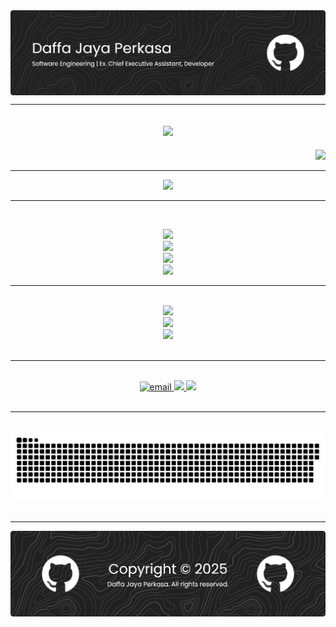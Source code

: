 <img align="center" src=".github/img/github-header-banner.png"/>
<hr/>

<div align="center">
    <h2>
        <img src="https://readme-typing-svg.herokuapp.com?font=Poppins&weight=600&pause=1000&color=C3C3C3&center=true&background=FFFFFF00&random=true&width=500&lines=Building+The+Future%2C+One+Commit+at+a+Time!"/>
    </h2>
</div>

<div align="right">
    <img src="https://visitor-badge.laobi.icu/badge?page_id=jbytecore"/>
</div>
<hr/>

<div align="center">
    <img src="https://readme-typing-svg.herokuapp.com?font=Poppins&weight=600&pause=1000&color=C3C3C3&background=FFFFFF00&center=true&multiline=true&repeat=false&width=500&height=56&lines=Actively+Seeking+an+Internship+Opportunity;Information+Technology+Sector"/> 
</div>
<hr/>

<br/>
<p align="center">
  <a href="https://skillicons.dev">
    <img src="https://skillicons.dev/icons?i=html,css,js,php,laravel,react,nextjs,vuejs,python"/><br/>
    <img src="https://skillicons.dev/icons?i=flutter,dart,cpp,java,mysql,postgresql,npm,tailwind,ts"/><br/>
    <img src="https://skillicons.dev/icons?i=git,github,figma,ai,vscode,visualstudio,vercel,unity,blender"/><br/>
    <img src="https://skillicons.dev/icons?i=windows,vite,ubuntu,symfony,nginx,arduino,linux,discord,bash"/>
  </a>
</p> 

<hr/>
<br/>
<div align="center">
    <img src="https://github-readme-streak-stats-salesp07.vercel.app/?user=jbytecore&count_private=true&theme=dark&border_radius=5"/><br/>
    <img src="https://github-readme-stats.vercel.app/api?username=jbytecore&show_icons=true&theme=dark&rank_icon=github"/><br/>
    <img src="https://github-readme-stats-salesp07.vercel.app/api/top-langs/?username=jbytecore&hide=HTML&langs_count=8&layout=compact&theme=dark&border_radius=5&size_weight=0.5&count_weight=0.5&exclude_repo=jbytecore"/>
</div>
<br/>
<hr/>

<br/>
<div align="center"> 
  <a href="mailto:dajayaperkasa@gmail.com">
    <img src="https://img.shields.io/badge/Gmail-D14836?style=for-the-badge&logo=gmail&logoColor=white" alt="email"/>
  </a>
  <a href="https://linkedin.com/in/dajape" target="_blank">
    <img src="https://img.shields.io/badge/LinkedIn-0077B5?style=for-the-badge&logo=linkedin&logoColor=white" target="_blank" />
  </a>
  <a href="https://www.instagram.com/dayprksa" target="_blank">
     <img src="https://img.shields.io/badge/Instagram-E4405F?style=for-the-badge&logo=instagram&logoColor=white" target="_blank"/>
  </a>
</div>
<br/>
<hr/>
<br/>
<div align="center">
    <img src="https://raw.githubusercontent.com/jbytecore/jbytecore/output/github-snake-dark.svg">
</div>
<br/>
<hr/>


<img align="center" src=".github/img/github-header-banner-close.png"/>



